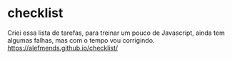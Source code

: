 # checklist
Criei essa lista de tarefas, para treinar um pouco de Javascript, ainda tem algumas falhas, mas com o tempo vou corrigindo.
https://alefmends.github.io/checklist/
